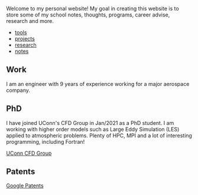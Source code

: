 Welcome to my personal website!
My goal in creating this website is to store some of my school notes, thoughts, programs, career advise, research and more.

+ [tools](./pages/tools2.md)
+ [projects](./pages/projects2.md)
+ [research](./pages/research.md)
+ [notes](./pages/notes.md)

## Work

I am an engineer with 9 years of experience working for a major aerospace company. 


## PhD

I have joined UConn's CFD Group in Jan/2021 as a PhD student. I am working with higher order models such as Large Eddy Simulation (LES) applied to atmospheric problems. Plenty of HPC, MPI and a lot of interesting programming, including Fortran!

[UConn CFD Group](https://cfd.engr.uconn.edu/)


## Patents

[Google Patents](https://patents.google.com/?inventor=Jonas+S.+Banhos)
